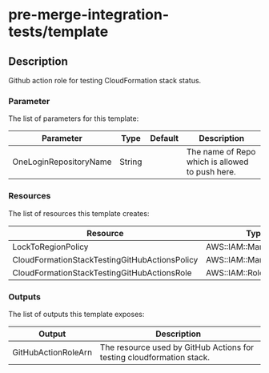 # pre-merge-integration-tests/template

## Description

Github action role for testing CloudFormation stack status.

### Parameter

The list of parameters for this template:

| Parameter              | Type   | Default | Description                                     |
| ---------------------- | ------ | ------- | ----------------------------------------------- |
| OneLoginRepositoryName | String |         | The name of Repo which is allowed to push here. |

### Resources

The list of resources this template creates:

| Resource                                      | Type                    |
| --------------------------------------------- | ----------------------- |
| LockToRegionPolicy                            | AWS::IAM::ManagedPolicy |
| CloudFormationStackTestingGitHubActionsPolicy | AWS::IAM::ManagedPolicy |
| CloudFormationStackTestingGitHubActionsRole   | AWS::IAM::Role          |

### Outputs

The list of outputs this template exposes:

| Output              | Description                                                           |
| ------------------- | --------------------------------------------------------------------- |
| GitHubActionRoleArn | The resource used by GitHub Actions for testing cloudformation stack. |

